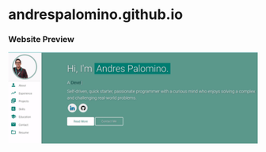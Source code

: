 # andrespalomino.github.io

### Website Preview
<p align="center"> 
  <kbd>
    <a href="https://andrespalomino.github.io" target="_blank"><img src="examples/preview.gif">
  </a>
  </kbd>
</p>